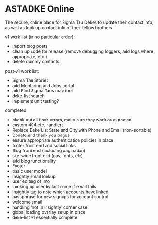 # ASTADKE Online
The secure, online place for Sigma Tau Dekes to update their contact info, as well as look up contact info of their fellow brothers

v1 work list (in no particular order):
+ import blog posts
+ clean up code for release (remove debugging loggers, add logs where appropriate, etc.)
+ delete dummy contacts

post-v1 work list:
+ Sigma Tau Stories
+ add Mentoring and Jobs portal
+ add Find Sigma Taus map tool
+ deke-list search
+ implement unit testing?

completed
+ check out all flash errors, make sure they work as expected
+ custom 404 etc. handlers
+ Replace Deke List State and City with Phone and Email (non-sortable)
+ Donate and thank you pages
+ ensure appropriate authentication policies in place
+ footer front end and social links
+ Blog front end (including pagination)
+ site-wide front end (nav, fonts, etc)
+ add blog functionality
+ Footer
+ basic user model
+ insightly email lookup
+ user editing of info
+ Looking up user by last name if email fails
+ insightly tag to note which accounts have linked
+ passphrase for new signups for account control
+ welcome email
+ handling 'not in insightly' corner case
+ global loading overlay setup in place
+ deke-list v1 essentially complete